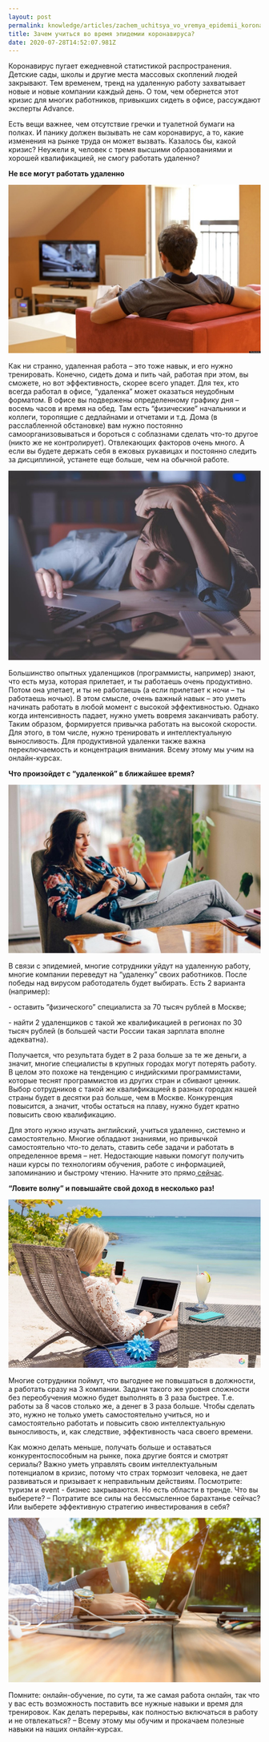 ```yaml
---
layout: post
permalink: knowledge/articles/zachem_uchitsya_vo_vremya_epidemii_koronavirusa/index.html
title: Зачем учиться во время эпидемии коронавируса?
date: 2020-07-28T14:52:07.981Z
---
```

Коронавирус пугает ежедневной статистикой распространения. Детские сады, школы и другие места массовых скоплений людей закрывают. Тем временем, тренд на удаленную работу захватывает новые и новые компании каждый день. О том, чем обернется этот кризис для многих работников, привыкших сидеть в офисе, рассуждают эксперты Advance.

Есть вещи важнее, чем отсутствие гречки и туалетной бумаги на полках. И панику должен вызывать не сам коронавирус, а то, какие изменения на рынке труда он может вызвать. Казалось бы, какой кризис? Неужели я, человек с тремя высшими образованиями и хорошей квалификацией, не смогу работать удаленно?

**Не все могут работать удаленно**

![](/images/uploads/zachem_uchitsya_vo_vremya_epidemii_koronavirusa-02.jpg)

Как ни странно, удаленная работа – это тоже навык, и его нужно тренировать. Конечно, сидеть дома и пить чай, работая при этом, вы сможете, но вот эффективность, скорее всего упадет. Для тех, кто всегда работал в офисе, “удаленка” может оказаться неудобным форматом. В офисе вы подвержены определенному графику дня – восемь часов и время на обед. Там есть “физические” начальники и коллеги, торопящие с дедлайнами и отчетами и т.д. Дома (в расслабленной обстановке) вам нужно постоянно самоорганизовываться и бороться с соблазнами сделать что-то другое (никто же не контролирует). Отвлекающих факторов очень много. А если вы будете держать себя в ежовых рукавицах и постоянно следить за дисциплиной, устанете еще больше, чем на обычной работе.



![](/images/uploads/zachem_uchitsya_vo_vremya_epidemii_koronavirusa-03.jpg)

Большинство опытных удаленщиков (программисты, например) знают, что есть муза, которая прилетает, и ты работаешь очень продуктивно. Потом она улетает, и ты не работаешь (а если прилетает к ночи – ты работаешь ночью). В этом смысле, очень важный навык – это уметь начинать работать в любой момент с высокой эффективностью. Однако когда интенсивность падает, нужно уметь вовремя заканчивать работу. Таким образом, формируется привычка работать на высокой скорости. Для этого, в том числе, нужно тренировать и интеллектуальную выносливость. Для продуктивной удаленки также важна переключаемость и концентрация внимания. Всему этому мы учим на онлайн-курсах.

**Что произойдет с “удаленкой” в ближайшее время?**

![](/images/uploads/zachem_uchitsya_vo_vremya_epidemii_koronavirusa-04.jpg)

В связи с эпидемией, многие сотрудники уйдут на удаленную работу, многие компании переведут на “удаленку” своих работников. После победы над вирусом работодатель будет выбирать. Есть 2 варианта (например):

\- оставить ”физического” специалиста за 70 тысяч рублей в Москве;

\- найти 2 удаленщиков с такой же квалификацией в регионах по 30 тысяч рублей (в большей части России такая зарплата вполне адекватна).

Получается, что результата будет в 2 раза больше за те же деньги, а значит, многие специалисты в крупных городах могут потерять работу. В целом это похоже на тенденцию с индийскими программистами, которые теснят программистов из других стран и сбивают ценник. Выбор сотрудников с такой же квалификацией в разных городах нашей страны будет в десятки раз больше, чем в Москве. Конкуренция повысится, а значит, чтобы остаться на плаву, нужно будет кратно повысить свою квалификацию.

Для этого нужно изучать английский, учиться удаленно, системно и самостоятельно. Многие обладают знаниями, но привычкой самостоятельно что-то делать, ставить себе задачи и работать в определенное время – нет. Недостающие навыки помогут получить наши курсы по технологиям обучения, работе с информацией, запоминанию и быстрому чтению. Начните это прямо[ сейчас](https://advance-club.ru/event/karantin/).

**“Ловите волну” и повышайте свой доход в несколько раз!**

![](/images/uploads/zachem_uchitsya_vo_vremya_epidemii_koronavirusa-05.jpg)

Многие сотрудники поймут, что выгоднее не повышаться в должности, а работать сразу на 3 компании. Задачи такого же уровня сложности без переобучения можно будет выполнять в 3 раза быстрее. Т.е. работы за 8 часов столько же, а денег в 3 раза больше. Чтобы сделать это, нужно не только уметь самостоятельно учиться, но и самостоятельно работать и повысить свою интеллектуальную выносливость, и, как следствие, эффективность часа своего времени.

Как можно делать меньше, получать больше и оставаться конкурентоспособным на рынке, пока другие боятся и смотрят сериалы? Важно уметь управлять своим интеллектуальным потенциалом в кризис, потому что страх тормозит человека, не дает развиваться и призывает к неправильным действиям. Посмотрите: туризм и event - бизнес закрываются. Но есть области в тренде. Что вы выберете? – Потратите все силы на бессмысленное барахтанье сейчас? Или выберете эффективную стратегию инвестирования в себя?

![](/images/uploads/zachem_uchitsya_vo_vremya_epidemii_koronavirusa-06.jpg)

Помните: онлайн-обучение, по сути, та же самая работа онлайн, так что у вас есть возможность поставить все нужные навыки и время для тренировок. Как делать перерывы, как полностью включаться в работу и не отвлекаться? – Всему этому мы обучим и прокачаем полезные навыки на наших онлайн-курсах.